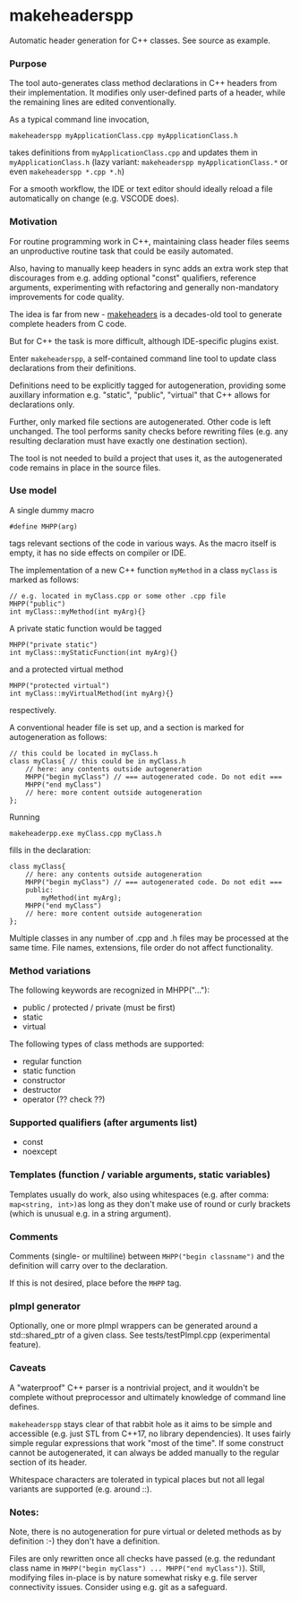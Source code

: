 # makeheaderspp
Automatic header generation for C++ classes. See source as example.

### Purpose
The tool auto-generates class method declarations in C++ headers from their implementation. 
It modifies only user-defined parts of a header, while the remaining lines are edited conventionally. 

As a typical command line invocation,
```
makeheaderspp myApplicationClass.cpp myApplicationClass.h
``` 
takes definitions from `myApplicationClass.cpp` and updates them in `myApplicationClass.h` (lazy variant: `makeheaderspp myApplicationClass.*` or even `makeheaderspp *.cpp *.h`)

For a smooth workflow, the IDE or text editor should ideally reload a file automatically on change (e.g. VSCODE does).

### Motivation
For routine programming work in C++, maintaining class header files seems an unproductive routine task that could be easily automated.

Also, having to manually keep headers in sync adds an extra work step that discourages from e.g. adding optional "const" qualifiers, reference arguments, experimenting with refactoring and generally non-mandatory improvements for code quality.

The idea is far from new - [makeheaders](https://fossil-scm.org/home/doc/trunk/tools/makeheaders.html) is a decades-old tool to generate complete headers from C code.

But for C++ the task is more difficult, although IDE-specific plugins exist.

Enter `makeheaderspp`, a self-contained command line tool to update class declarations from their definitions.

Definitions need to be explicitly tagged for autogeneration, providing some auxillary information e.g. "static", "public", "virtual" that C++ allows for declarations only.

Further, only marked file sections are autogenerated. Other code is left unchanged. The tool performs sanity checks before rewriting files (e.g. any resulting declaration must have exactly one destination section).

The tool is not needed to build a project that uses it, as the autogenerated code remains in place in the source files.

### Use model
A single dummy macro
```
#define MHPP(arg)
``` 
tags relevant sections of the code in various ways. As the macro itself is empty, it has no side effects on compiler or IDE.

The implementation of a new C++ function `myMethod` in a class `myClass` is marked as follows:
```
// e.g. located in myClass.cpp or some other .cpp file
MHPP("public") 
int myClass::myMethod(int myArg){}
```

A private static function would be tagged 
```
MHPP("private static") 
int myClass::myStaticFunction(int myArg){}
```
and a protected virtual method 
```
MHPP("protected virtual") 
int myClass::myVirtualMethod(int myArg){}
```
respectively.

A conventional header file is set up, and a section is marked for autogeneration as follows:
```
// this could be located in myClass.h 
class myClass{ // this could be in myClass.h
    // here: any contents outside autogeneration
    MHPP("begin myClass") // === autogenerated code. Do not edit === 
    MHPP("end myClass")
    // here: more content outside autogeneration
};
```

Running 
```
makeheaderpp.exe myClass.cpp myClass.h
```
fills in the declaration:
```
class myClass{
    // here: any contents outside autogeneration
    MHPP("begin myClass") // === autogenerated code. Do not edit === 
    public:
        myMethod(int myArg);
    MHPP("end myClass")
    // here: more content outside autogeneration
};
```

Multiple classes in any number of .cpp and .h files may be processed at the same time. 
File names, extensions, file order do not affect functionality.

### Method variations
The following keywords are recognized in MHPP("..."):
* public / protected / private (must be first)
* static
* virtual

The following types of class methods are supported:
* regular function
* static function
* constructor
* destructor
* operator (?? check ??)

### Supported qualifiers (after arguments list)
* const
* noexcept

### Templates (function / variable arguments, static variables)
Templates usually do work, also using whitespaces (e.g. after comma: `map<string, int>)`as long as they don't make use of round or curly brackets (which is unusual e.g. in a string argument).


### Comments
Comments (single- or multiline) between `MHPP("begin classname")` and the definition will carry over to the declaration.

If this is not desired, place before the `MHPP` tag.

### pImpl generator
Optionally, one or more pImpl wrappers can be generated around a std::shared_ptr of a given class. See tests/testPImpl.cpp (experimental feature).

### Caveats
A "waterproof" C++ parser is a nontrivial project, and it wouldn't be complete without preprocessor and ultimately knowledge of command line defines.

`makeheaderspp` stays clear of that rabbit hole as it aims to be simple and accessible (e.g. just STL from C++17, no library dependencies). It uses fairly simple regular expressions that work "most of the time". If some construct cannot be autogenerated, it can always be added manually to the regular section of its header.

Whitespace characters are tolerated in typical places but not all legal variants are supported (e.g. around ::).

### Notes:
Note, there is no autogeneration for pure virtual or deleted methods as by definition :-) they don't have a definition.  

Files are only rewritten once all checks have passed (e.g. the redundant class name in `MHPP("begin myClass") ... MHPP("end myClass")`). Still, modifying files in-place is by nature somewhat risky e.g. file server connectivity issues. Consider using e.g. git as a safeguard.